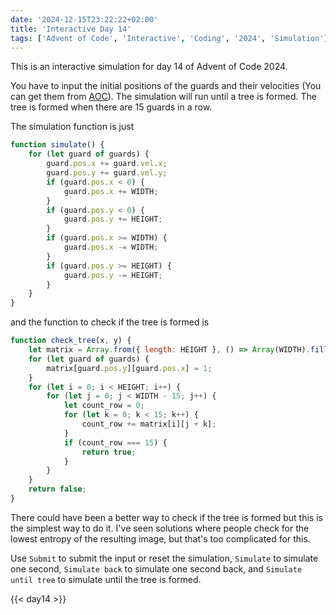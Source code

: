 ```yaml
---
date: '2024-12-15T23:22:22+02:00'
title: 'Interactive Day 14'
tags: ['Advent of Code', 'Interactive', 'Coding', '2024', 'Simulation']
---
```


This is an interactive simulation for day 14 of Advent of Code 2024.

You have to input the initial positions of the guards and their velocities (You can get them from [AOC](https://adventofcode.com/2024/day/14)). The simulation will run until a tree is formed. The tree is formed when there are 15 guards in a row.

The simulation function is just
```js
function simulate() {
    for (let guard of guards) {
        guard.pos.x += guard.vel.x;
        guard.pos.y += guard.vel.y;
        if (guard.pos.x < 0) {
            guard.pos.x += WIDTH;
        }
        if (guard.pos.y < 0) {
            guard.pos.y += HEIGHT;
        }
        if (guard.pos.x >= WIDTH) {
            guard.pos.x -= WIDTH;
        }
        if (guard.pos.y >= HEIGHT) {
            guard.pos.y -= HEIGHT;
        }
    }
}
```

and the function to check if the tree is formed is
```js
function check_tree(x, y) {
    let matrix = Array.from({ length: HEIGHT }, () => Array(WIDTH).fill(0));
    for (let guard of guards) {
        matrix[guard.pos.y][guard.pos.x] = 1;
    }
    for (let i = 0; i < HEIGHT; i++) {
        for (let j = 0; j < WIDTH - 15; j++) {
            let count_row = 0;
            for (let k = 0; k < 15; k++) {
                count_row += matrix[i][j + k];
            }
            if (count_row === 15) {
                return true;
            }
        }
    }
    return false;
}
```

There could have been a better way to check if the tree is formed but this is the simplest way to do it. I've seen solutions where people check for the lowest entropy of the resulting image, but that's too complicated for this.

Use `Submit` to submit the input or reset the simulation, `Simulate` to simulate one second, `Simulate back` to simulate one second back, and `Simulate until tree` to simulate until the tree is formed.

{{< day14 >}}